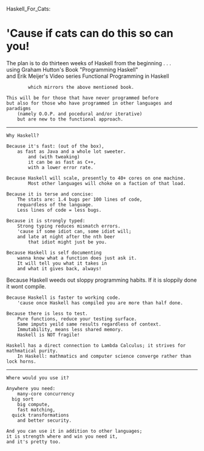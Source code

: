 Haskell_For_Cats:

'Cause if cats can do this so can you!
=============
The plan is to do thirteen weeks of Haskell 
	from the beginning . . .  
		using Graham Hutton's Book "Programming Haskell"  
		and Erik Meijer's Video series Functional Programming in Haskell
 
			which mirrors the above mentioned book.
 
	This will be for those that have never programmed before 
	but also for those who have programmed in other languages and paradigms
		(namely O.O.P. and pocedural and/or iterative)  
		but are new to the functional approach.

---------------------------------------------	

	Why Haskell? 

	Because it's fast: (out of the box), 
		as fast as Java and a whole lot sweeter.
			and (with tweaking) 
			it can be as fast as C++, 
			with a lower error rate.
	
	Because Haskell will scale, presently to 40+ cores on one machine. 
			Most other languages will choke on a faction of that load.  
	
	Because it is terse and concise: 
		The stats are: 1.4 bugs per 100 lines of code, 
		requardless of the language.
		Less lines of code = less bugs.
		
	Because it is strongly typed:
		Strong typing reduces mismatch errors. 
		'cause if some idiot can, some idiot will; 
		and late at night after the nth beer 
			that idiot might just be you.
	
	Because Haskell is self documenting
		wanna know what a function does just ask it.
		It will tell you what it takes in 
		and what it gives back, always!
	
   Because Haskell weeds out sloppy programming habits. 
      If it is sloppily done it wont compile. 

	Because Haskell is faster to working code. 
		'cause once Haskell has compiled you are more than half done.

	Because there is less to test. 
		Pure functions, reduce your testing surface. 
		Same imputs yeild same results regardless of context. 
		Immutability, means less shared memory. 
		Haskell is NOT fragile!  

	Haskell has a direct connection to Lambda Calculus; it strives for mathmatical purity. 
		In Haskell: mathmatics and computer science converge rather than lock horns.

---------------------------
		
	Where would you use it?
	
	Anywhere you need: 
		many-core concurrency 
      big sort
		big compute, 
		fast matching,
      quick transformations
		and better security.
	
	And you can use it in addition to other languages; 
	it is strength where and win you need it, 
	and it's pretty too. 
	 
